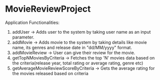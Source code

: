 # MovieReviewProject

Application Functionalities:

1. addUser -> Adds user to the system by taking user name as an input parameter.
2. addMovie -> Adds movie to the system by taking details like movie name, its genres and release date in "dd/MM/yyyy" format.
3. addMovieReview -> User can give their review for the movie.
4. getTopNMoviesByCriteria -> Fetches the top 'N' movies data based on the criteria(release year, total rating or average rating, genre etc)
5. getAverageMovieReviewScoreByCriteria -> Gets the average rating for the movies released based on criteria
